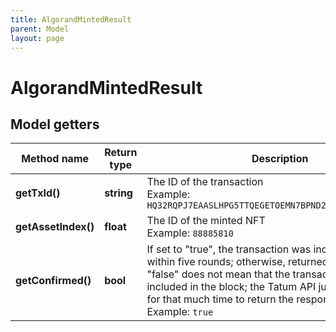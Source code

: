 ```yaml
---
title: AlgorandMintedResult
parent: Model
layout: page
---
```


# AlgorandMintedResult

## Model getters

Method name | Return type | Description | Notes
------------ | ------------- | ------------- | -------------
**getTxId()** | **string** | The ID of the transaction <br>Example: `HQ32RQPJ7EAASLHPG5TTQEGETOEMN7BPND2TQMUMZWLIZBJWJ23A` | [optional]
**getAssetIndex()** | **float** | The ID of the minted NFT <br>Example: `88885810` | [optional]
**getConfirmed()** | **bool** | If set to "true", the transaction was included in the block within five rounds; otherwise, returned set to "false". "false" does not mean that the transaction was not included in the block; the Tatum API just does not wait for that much time to return the response. <br>Example: `true` | [optional]

